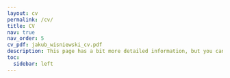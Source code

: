 ```yaml
---
layout: cv
permalink: /cv/
title: CV
nav: true
nav_order: 5
cv_pdf: jakub_wisniewski_cv.pdf
description: This page has a bit more detailed information, but you can download more standard one-page cv under the icon on the right.
toc:
  sidebar: left
---
```

